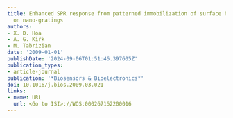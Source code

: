 ```yaml
---
title: Enhanced SPR response from patterned immobilization of surface bioreceptors
  on nano-gratings
authors:
- X. D. Hoa
- A. G. Kirk
- M. Tabrizian
date: '2009-01-01'
publishDate: '2024-09-06T01:51:46.397605Z'
publication_types:
- article-journal
publication: '*Biosensors & Bioelectronics*'
doi: 10.1016/j.bios.2009.03.021
links:
- name: URL
  url: <Go to ISI>://WOS:000267162200016
---
```

